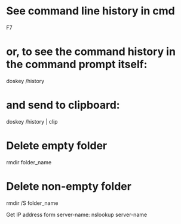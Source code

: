 # See command line history in cmd
F7

# or, to see the command history in the command prompt itself:
doskey /history

# and send to clipboard:
doskey /history | clip

# Delete empty folder
rmdir folder_name

# Delete non-empty folder
rmdir /S folder_name

Get IP address form server-name:
nslookup server-name
